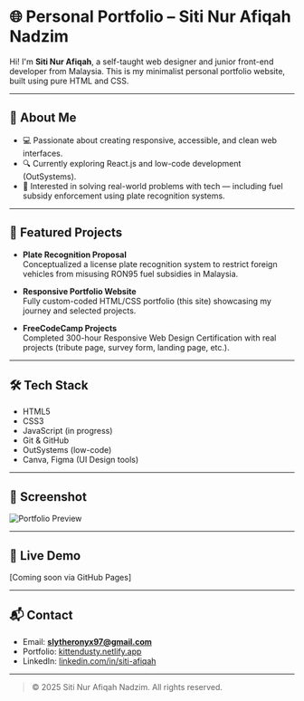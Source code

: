 # 🌐 Personal Portfolio – Siti Nur Afiqah Nadzim

Hi! I'm **Siti Nur Afiqah**, a self-taught web designer and junior front-end developer from Malaysia. This is my minimalist personal portfolio website, built using pure HTML and CSS.

---

## 🧠 About Me

- 💻 Passionate about creating responsive, accessible, and clean web interfaces.
- 🔍 Currently exploring React.js and low-code development (OutSystems).
- 🔐 Interested in solving real-world problems with tech — including fuel subsidy enforcement using plate recognition systems.

---

## 💼 Featured Projects

- **Plate Recognition Proposal**  
  Conceptualized a license plate recognition system to restrict foreign vehicles from misusing RON95 fuel subsidies in Malaysia.

- **Responsive Portfolio Website**  
  Fully custom-coded HTML/CSS portfolio (this site) showcasing my journey and selected projects.

- **FreeCodeCamp Projects**  
  Completed 300-hour Responsive Web Design Certification with real projects (tribute page, survey form, landing page, etc.).

---

## 🛠️ Tech Stack

- HTML5  
- CSS3  
- JavaScript (in progress)  
- Git & GitHub  
- OutSystems (low-code)  
- Canva, Figma (UI Design tools)

---

## 📸 Screenshot

![Portfolio Preview](profile.jpg)

---

## 🔗 Live Demo

[Coming soon via GitHub Pages]

---

## 📬 Contact

- Email: **slytheronyx97@gmail.com**  
- Portfolio: [kittendusty.netlify.app](https://kittendusty.netlify.app)  
- LinkedIn: [linkedin.com/in/siti-afiqah](https://www.linkedin.com/in/siti-afiqah)

---

> © 2025 Siti Nur Afiqah Nadzim. All rights reserved.
